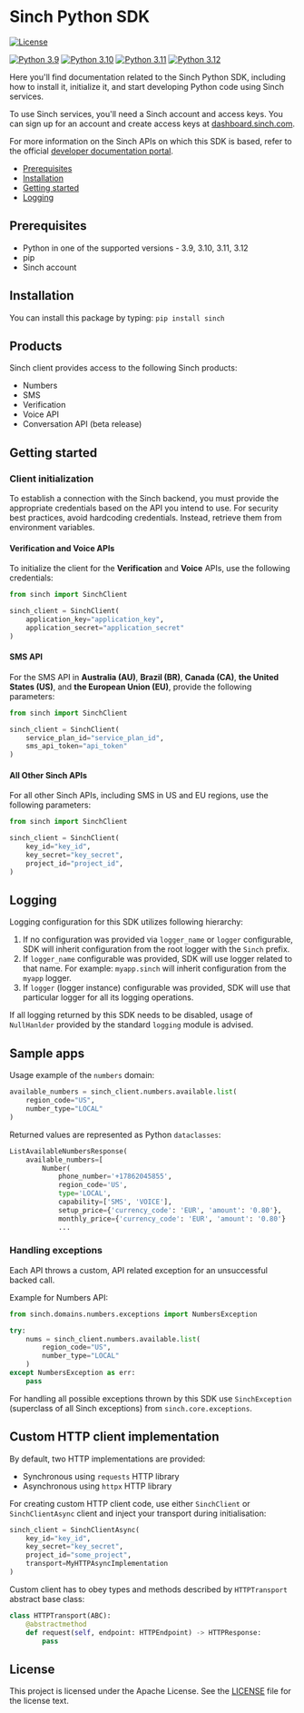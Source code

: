 # Sinch Python SDK

[![License](https://img.shields.io/badge/License-Apache_2.0-blue.svg)](https://github.com/sinch/sinch-sdk-python/blob/main/LICENSE)


[![Python 3.9](https://img.shields.io/badge/python-3.9-blue.svg)](https://www.python.org/downloads/release/python-390/)
[![Python 3.10](https://img.shields.io/badge/python-3.10-blue.svg)](https://www.python.org/downloads/release/python-3100/)
[![Python 3.11](https://img.shields.io/badge/python-3.11-blue.svg)](https://www.python.org/downloads/release/python-3110/)
[![Python 3.12](https://img.shields.io/badge/python-3.12-blue.svg)](https://www.python.org/downloads/release/python-3120/)



Here you'll find documentation related to the Sinch Python SDK, including how to install it, initialize it, and start developing Python code using Sinch services.

To use Sinch services, you'll need a Sinch account and access keys. You can sign up for an account and create access keys at [dashboard.sinch.com](https://dashboard.sinch.com).

For more information on the Sinch APIs on which this SDK is based, refer to the official [developer documentation portal](https://developers.sinch.com).


- [Prerequisites](#prerequisites)
- [Installation](#installation)
- [Getting started](#getting-started)
- [Logging]()

## Prerequisites

- Python in one of the supported versions - 3.9, 3.10, 3.11, 3.12
- pip
- Sinch account

## Installation

You can install this package by typing:
`pip install sinch`

## Products

Sinch client provides access to the following Sinch products:
- Numbers
- SMS
- Verification
- Voice API
- Conversation API (beta release)


## Getting started


### Client initialization


To establish a connection with the Sinch backend, you must provide the appropriate credentials based on the API
you intend to use. For security best practices, avoid hardcoding credentials.
Instead, retrieve them from environment variables.

#### Verification and Voice APIs

To initialize the client for the **Verification** and **Voice** APIs, use the following credentials:

```python
from sinch import SinchClient

sinch_client = SinchClient(
    application_key="application_key",
    application_secret="application_secret"
)
```

#### SMS API
For the SMS API in **Australia (AU)**, **Brazil (BR)**, **Canada (CA)**, **the United States (US)**, 
and **the European Union (EU)**,  provide the following parameters:

```python
from sinch import SinchClient

sinch_client = SinchClient(
    service_plan_id="service_plan_id",
    sms_api_token="api_token"
)
```

#### All Other Sinch APIs
For all other Sinch APIs, including SMS in US and EU regions, use the following parameters:

```python
from sinch import SinchClient

sinch_client = SinchClient(
    key_id="key_id",
    key_secret="key_secret",
    project_id="project_id",
)
```

## Logging

Logging configuration for this SDK utilizes following hierarchy:
1. If no configuration was provided via `logger_name` or `logger` configurable, SDK will inherit configuration from the root logger with the `Sinch` prefix.
2. If `logger_name` configurable was provided, SDK will use logger related to that name. For example: `myapp.sinch` will inherit configuration from the `myapp` logger.
3. If `logger` (logger instance) configurable was provided, SDK will use that particular logger for all its logging operations.

If all logging returned by this SDK needs to be disabled, usage of `NullHanlder` provided by the standard `logging` module is advised.  


 
## Sample apps

Usage example of the `numbers` domain:

```python
available_numbers = sinch_client.numbers.available.list(
    region_code="US",
    number_type="LOCAL"
)
```
Returned values are represented as Python `dataclasses`:

```python
ListAvailableNumbersResponse(
    available_numbers=[
        Number(
            phone_number='+17862045855',
            region_code='US',
            type='LOCAL',
            capability=['SMS', 'VOICE'],
            setup_price={'currency_code': 'EUR', 'amount': '0.80'},
            monthly_price={'currency_code': 'EUR', 'amount': '0.80'}
            ...
```

### Handling exceptions

Each API throws a custom, API related exception for an unsuccessful backed call.

Example for Numbers API:

```python
from sinch.domains.numbers.exceptions import NumbersException

try:
    nums = sinch_client.numbers.available.list(
        region_code="US",
        number_type="LOCAL"
    )
except NumbersException as err:
    pass
```

For handling all possible exceptions thrown by this SDK use `SinchException` (superclass of all Sinch exceptions) from `sinch.core.exceptions`.


## Custom HTTP client implementation

By default, two HTTP implementations are provided:
- Synchronous using `requests` HTTP library
- Asynchronous using `httpx` HTTP library

For creating custom HTTP client code, use either `SinchClient` or `SinchClientAsync` client and inject your transport during initialisation:
```python
sinch_client = SinchClientAsync(
    key_id="key_id",
    key_secret="key_secret",
    project_id="some_project",
    transport=MyHTTPAsyncImplementation
)
```

Custom client has to obey types and methods described by `HTTPTransport` abstract base class:
```python
class HTTPTransport(ABC):
    @abstractmethod
    def request(self, endpoint: HTTPEndpoint) -> HTTPResponse:
        pass
```
## License

This project is licensed under the Apache License. See the [LICENSE](license.md) file for the license text.
